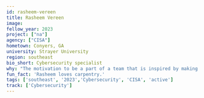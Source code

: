 ```yaml
---
id: rasheem-vereen
title: Rasheem Vereen
image: 
fellow_year: 2023
project: ["na"]
agency: ["CISA"]
hometown: Conyers, GA 
university: Strayer University
region: southeast
bio_short: Cybersecurity specialist
why: "The motivation to be a part of a team that is inspired by making a difference."
fun_fact: 'Rasheem loves carpentry.'
tags: ['southeast', '2023','Cybersecurity', 'CISA', 'active']
track: ['Cybersecurity']
---
```

